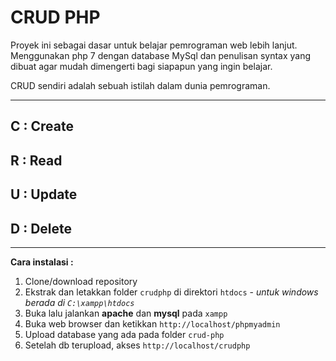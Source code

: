 # CRUD PHP

Proyek ini sebagai dasar untuk belajar pemrograman web lebih lanjut. Menggunakan php 7 dengan database MySql dan penulisan syntax yang dibuat agar mudah dimengerti bagi siapapun yang ingin belajar.

CRUD sendiri adalah sebuah istilah dalam dunia pemrograman.

----
## C : Create
## R : Read
## U : Update
## D : Delete
----

**Cara instalasi :**

1. Clone/download repository
2. Ekstrak dan letakkan folder `crudphp` di direktori `htdocs` - *untuk windows berada di `C:\xampp\htdocs`*
3. Buka lalu jalankan **apache** dan **mysql** pada `xampp`
4. Buka web browser dan ketikkan `http://localhost/phpmyadmin`
5. Upload database yang ada pada folder `crud-php`
6. Setelah db terupload, akses `http://localhost/crudphp`